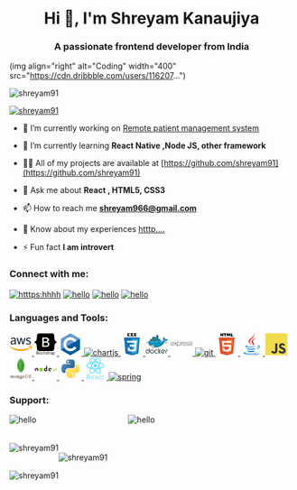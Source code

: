 <h1 align="center">Hi 👋, I'm Shreyam Kanaujiya</h1>
<h3 align="center">A passionate frontend developer from India</h3>

(img align="right" alt="Coding" width="400" src="https://cdn.dribbble.com/users/116207...")

<p align="left"> <img src="https://komarev.com/ghpvc/?username=shreyam91&label=Profile%20views&color=0e75b6&style=flat" alt="shreyam91" /> </p>

<p align="left"> <a href="https://github.com/ryo-ma/github-profile-trophy"><img src="https://github-profile-trophy.vercel.app/?username=shreyam91" alt="shreyam91" /></a> </p>

- 🔭 I’m currently working on [Remote patient management system](https://github.com/shreyam91/Remote-patient-management-system)

- 🌱 I’m currently learning **React Native ,Node JS, other framework**

- 👨‍💻 All of my projects are available at [https://github.com/shreyam91](https://github.com/shreyam91)

- 💬 Ask me about **React , HTML5, CSS3**

- 📫 How to reach me **shreyam966@gmail.com**

- 📄 Know about my experiences [htttp....](htttp....)

- ⚡ Fun fact **I am introvert**

<h3 align="left">Connect with me:</h3>
<p align="left">
<a href="https://linkedin.com/in/htttps:hhhh" target="blank"><img align="center" src="https://raw.githubusercontent.com/rahuldkjain/github-profile-readme-generator/master/src/images/icons/Social/linked-in-alt.svg" alt="htttps:hhhh" height="30" width="40" /></a>
<a href="https://instagram.com/hello" target="blank"><img align="center" src="https://raw.githubusercontent.com/rahuldkjain/github-profile-readme-generator/master/src/images/icons/Social/instagram.svg" alt="hello" height="30" width="40" /></a>
<a href="https://www.hackerrank.com/hello" target="blank"><img align="center" src="https://raw.githubusercontent.com/rahuldkjain/github-profile-readme-generator/master/src/images/icons/Social/hackerrank.svg" alt="hello" height="30" width="40" /></a>
<a href="https://www.leetcode.com/hello" target="blank"><img align="center" src="https://raw.githubusercontent.com/rahuldkjain/github-profile-readme-generator/master/src/images/icons/Social/leet-code.svg" alt="hello" height="30" width="40" /></a>
</p>

<h3 align="left">Languages and Tools:</h3>
<p align="left"> <a href="https://aws.amazon.com" target="_blank" rel="noreferrer"> <img src="https://raw.githubusercontent.com/devicons/devicon/master/icons/amazonwebservices/amazonwebservices-original-wordmark.svg" alt="aws" width="40" height="40"/> </a> <a href="https://getbootstrap.com" target="_blank" rel="noreferrer"> <img src="https://raw.githubusercontent.com/devicons/devicon/master/icons/bootstrap/bootstrap-plain-wordmark.svg" alt="bootstrap" width="40" height="40"/> </a> <a href="https://www.cprogramming.com/" target="_blank" rel="noreferrer"> <img src="https://raw.githubusercontent.com/devicons/devicon/master/icons/c/c-original.svg" alt="c" width="40" height="40"/> </a> <a href="https://www.chartjs.org" target="_blank" rel="noreferrer"> <img src="https://www.chartjs.org/media/logo-title.svg" alt="chartjs" width="40" height="40"/> </a> <a href="https://www.w3schools.com/css/" target="_blank" rel="noreferrer"> <img src="https://raw.githubusercontent.com/devicons/devicon/master/icons/css3/css3-original-wordmark.svg" alt="css3" width="40" height="40"/> </a> <a href="https://www.docker.com/" target="_blank" rel="noreferrer"> <img src="https://raw.githubusercontent.com/devicons/devicon/master/icons/docker/docker-original-wordmark.svg" alt="docker" width="40" height="40"/> </a> <a href="https://expressjs.com" target="_blank" rel="noreferrer"> <img src="https://raw.githubusercontent.com/devicons/devicon/master/icons/express/express-original-wordmark.svg" alt="express" width="40" height="40"/> </a> <a href="https://git-scm.com/" target="_blank" rel="noreferrer"> <img src="https://www.vectorlogo.zone/logos/git-scm/git-scm-icon.svg" alt="git" width="40" height="40"/> </a> <a href="https://www.w3.org/html/" target="_blank" rel="noreferrer"> <img src="https://raw.githubusercontent.com/devicons/devicon/master/icons/html5/html5-original-wordmark.svg" alt="html5" width="40" height="40"/> </a> <a href="https://www.java.com" target="_blank" rel="noreferrer"> <img src="https://raw.githubusercontent.com/devicons/devicon/master/icons/java/java-original.svg" alt="java" width="40" height="40"/> </a> <a href="https://developer.mozilla.org/en-US/docs/Web/JavaScript" target="_blank" rel="noreferrer"> <img src="https://raw.githubusercontent.com/devicons/devicon/master/icons/javascript/javascript-original.svg" alt="javascript" width="40" height="40"/> </a> <a href="https://www.mongodb.com/" target="_blank" rel="noreferrer"> <img src="https://raw.githubusercontent.com/devicons/devicon/master/icons/mongodb/mongodb-original-wordmark.svg" alt="mongodb" width="40" height="40"/> </a> <a href="https://nodejs.org" target="_blank" rel="noreferrer"> <img src="https://raw.githubusercontent.com/devicons/devicon/master/icons/nodejs/nodejs-original-wordmark.svg" alt="nodejs" width="40" height="40"/> </a> <a href="https://www.python.org" target="_blank" rel="noreferrer"> <img src="https://raw.githubusercontent.com/devicons/devicon/master/icons/python/python-original.svg" alt="python" width="40" height="40"/> </a> <a href="https://reactjs.org/" target="_blank" rel="noreferrer"> <img src="https://raw.githubusercontent.com/devicons/devicon/master/icons/react/react-original-wordmark.svg" alt="react" width="40" height="40"/> </a> <a href="https://spring.io/" target="_blank" rel="noreferrer"> <img src="https://www.vectorlogo.zone/logos/springio/springio-icon.svg" alt="spring" width="40" height="40"/> </a> </p>

<h3 align="left">Support:</h3>
<p><a href="https://www.buymeacoffee.com/hello"> <img align="left" src="https://cdn.buymeacoffee.com/buttons/v2/default-yellow.png" height="50" width="210" alt="hello" /></a><a href="https://ko-fi.com/hello"> <img align="left" src="https://cdn.ko-fi.com/cdn/kofi3.png?v=3" height="50" width="210" alt="hello" /></a></p><br><br>

<p><img align="left" src="https://github-readme-stats.vercel.app/api/top-langs?username=shreyam91&show_icons=true&locale=en&layout=compact" alt="shreyam91" /></p>

<p>&nbsp;<img align="center" src="https://github-readme-stats.vercel.app/api?username=shreyam91&show_icons=true&locale=en" alt="shreyam91" /></p>

<p><img align="center" src="https://github-readme-streak-stats.herokuapp.com/?user=shreyam91&" alt="shreyam91" /></p>
